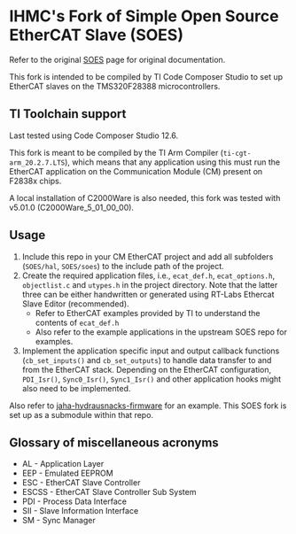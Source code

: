 IHMC's Fork of Simple Open Source EtherCAT Slave (SOES)
====

Refer to the original [SOES](https://github.com/OpenEtherCATsociety/SOES) page for original documentation.

This fork is intended to be compiled by TI Code Composer Studio to set up EtherCAT slaves on the TMS320F28388 microcontrollers.

## TI Toolchain support

Last tested using Code Composer Studio 12.6.

This fork is meant to be compiled by the TI Arm Compiler (`ti-cgt-arm_20.2.7.LTS`), which means that any application using this must run the EtherCAT application on the Communication Module (CM) present on F2838x chips.

A local installation of C2000Ware is also needed, this fork was tested with v5.01.0 (C2000Ware_5_01_00_00).

## Usage

1. Include this repo in your CM EtherCAT project and add all subfolders (`SOES/hal`, `SOES/soes`) to the include path of the project.
2. Create the required application files, i.e., `ecat_def.h`, `ecat_options.h`, `objectlist.c` and `utypes.h` in the project directory. Note that the latter three can be either handwritten or generated using RT-Labs Ethercat Slave Editor (recommended). 
    * Refer to EtherCAT examples provided by TI to understand the contents of `ecat_def.h`
    * Also refer to the example applications in the upstream SOES repo for examples.
3. Implement the application specific input and output callback functions (`cb_set_inputs()` and `cb_set_outputs`) to handle data transfer to and from the EtherCAT stack. Depending on the EtherCAT configuration, `PDI_Isr()`, `Sync0_Isr()`, `Sync1_Isr()` and other application hooks might also need to be implemented.

Also refer to [jaha-hydrausnacks-firmware](https://github.com/ihmcrobotics/jaha-hydrausnacks-firmware) for an example. This SOES fork is set up as a submodule within that repo.

## Glossary of miscellaneous acronyms
- AL - Application Layer
- EEP - Emulated EEPROM
- ESC - EtherCAT Slave Controller
- ESCSS - EtherCAT Slave Controller Sub System
- PDI - Process Data Interface
- SII - Slave Information Interface
- SM - Sync Manager